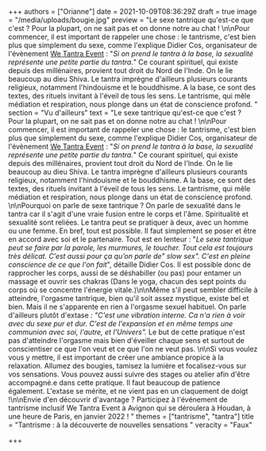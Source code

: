 +++
authors = ["Orianne"]
date = 2021-10-09T08:36:29Z
draft = true
image = "/media/uploads/bougie.jpg"
preview = "Le sexe tantrique qu'est-ce que c'est ? Pour la plupart, on ne sait pas et on donne notre au chat ! \n\nPour commencer, il est important de rappeler une chose : le tantrisme, c'est bien plus que simplement du sexe, comme l'explique Didier Cos, organisateur de l'évènement [We Tantra Event](https://www.wetantraevent.com/) : \"_Si on prend le tantra à la base, la sexualité représente une petite partie du tantra._\" Ce courant spirituel, qui existe depuis des millénaires, provient tout droit du Nord de l'Inde. On le lie beaucoup au dieu Shiva. Le tantra imprègne d'ailleurs plusieurs courants religieux, notamment l'hindouisme et le bouddhisme. A la base, ce sont des textes, des rituels invitant à l'éveil de tous les sens.  Le tantrisme, qui mêle médiation et respiration, nous plonge dans un état de conscience profond. "
section = "Vu d'ailleurs"
text = "Le sexe tantrique qu'est-ce que c'est ? Pour la plupart, on ne sait pas et on donne notre au chat ! \n\nPour commencer, il est important de rappeler une chose : le tantrisme, c'est bien plus que simplement du sexe, comme l'explique Didier Cos, organisateur de l'évènement [We Tantra Event](https://www.wetantraevent.com/) : \"_Si on prend le tantra à la base, la sexualité représente une petite partie du tantra._\" Ce courant spirituel, qui existe depuis des millénaires, provient tout droit du Nord de l'Inde. On le lie beaucoup au dieu Shiva. Le tantra imprègne d'ailleurs plusieurs courants religieux, notamment l'hindouisme et le bouddhisme. A la base, ce sont des textes, des rituels invitant à l'éveil de tous les sens.  Le tantrisme, qui mêle médiation et respiration, nous plonge dans un état de conscience profond. \n\nPourquoi on parle de sexe tantrique ? On parle de sexualité dans le tantra car il s'agit d'une vraie fusion entre le corps et l'âme. Spiritualité et sexualité sont reliées.  Le tantra peut se pratiquer à deux, avec un homme ou une femme. En bref, tout est possible. Il faut simplement se poser et être en accord avec soi et le partenaire. Tout est en lenteur :  \"_Le sexe tantrique peut se faire par la parole, les murmures, le toucher. Tout cela est toujours très délicat. C’est aussi pour ça qu’on parle de\" slow sex\". C'est en pleine conscience de ce que l'on fait_\", détaille Didier Cos. Il est possible donc de rapprocher les corps, aussi de se déshabiller (ou pas) pour entamer un massage et ouvrir ses chakras (Dans le yoga, chacun des sept points du corps où se concentre l'énergie vitale.)\n\nMême s'il peut sembler difficile à atteindre, l'orgasme tantrique, bien qu'il soit assez mystique, existe bel et bien. Mais il ne s'apparente en rien à l'orgasme sexuel habituel. On parle d'ailleurs plutôt d'extase _: \"C'est une vibration interne. Ca n'a rien à voir avec du sexe pur et dur. C'est de l'expansion et en même temps une communion avec soi, l'autre, et l'Univers\"._ Le but de cette pratique n'est pas d'atteindre l'orgasme mais bien d'éveiller chaque sens et surtout de conscientiser ce que l'on  veut et ce que l'on ne veut pas. \n\nSi vous voulez vous y mettre, il est important de créer une ambiance propice à la relaxation. Allumez des bougies, tamisez la lumière et focalisez-vous sur vos sensations. Vous pouvez aussi suivre des stages ou atelier afin d'être accompagné.e dans cette pratique. Il faut beaucoup de patience également. L'extase se mérite, et ne vient pas en un claquement de doigt !\n\nEnvie d'en découvrir d'avantage ? Participez à l'événement de tantrisme inclusif We Tantra Event à Avignon qui se déroulera à Houdan, à une heure de Paris, en janvier 2022 ! "
themes = ["tantrisme", "tantra"]
title = "Tantrisme : à la découverte de nouvelles sensations "
veracity = "Faux"

+++
